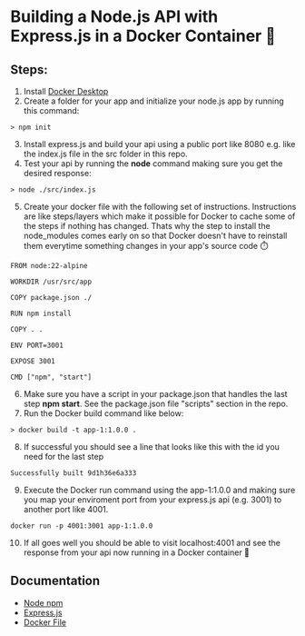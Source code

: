 # Building a Node.js API with Express.js in a Docker Container 🐳

## Steps:

1. Install [Docker Desktop](https://docs.docker.com/get-docker/)
2. Create a folder for your app and initialize your node.js app by running this command:

```console
> npm init
```

3. Install express.js and build your api using a public port like 8080 e.g. like the index.js file in the src folder in this repo.
4. Test your api by running the **node** command making sure you get the desired response:

```console
> node ./src/index.js
```

5. Create your docker file with the following set of instructions. Instructions are like steps/layers which make it possible for Docker to cache some of the steps if nothing has changed. Thats why the step to install the node_modules comes early on so that Docker doesn't have to reinstall them everytime something changes in your app's source code ⏱️

```docker
FROM node:22-alpine

WORKDIR /usr/src/app

COPY package.json ./

RUN npm install

COPY . .

ENV PORT=3001

EXPOSE 3001

CMD ["npm", "start"]
```

6. Make sure you have a script in your package.json that handles the last step **npm start**. See the package.json file "scripts" section in the repo.
7. Run the Docker build command like below:

```console
> docker build -t app-1:1.0.0 .
```

8. If successful you should see a line that looks like this with the id you need for the last step

```console
Successfully built 9d1h36e6a333
```

9. Execute the Docker run command using the app-1:1.0.0 and making sure you map your enviroment port from your express.js api (e.g. 3001) to another port like 4001.

```console
docker run -p 4001:3001 app-1:1.0.0
```

10. If all goes well you should be able to visit localhost:4001 and see the response from your api now running in a Docker container 🐳

## Documentation

- [Node npm](https://docs.npmjs.com/cli/v6/commands/npm-init)
- [Express.js](https://expressjs.com/en/guide/routing.html)
- [Docker File](https://docs.docker.com/engine/reference/builder/)
